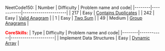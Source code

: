 
NeetCode150:
| Number | Difficulty | Problem name and code|
|--------|------------|----------------------|
| 217 | Easy | [Contains Duplicates](Arrays/217ContainsDuplicate.cpp) |
| 242 | Easy | [Valid Anagram](Arrays/242ValidAnagram.cpp) |
| 1 | Easy | [Two Sum](Arrays/1TwoSum.cpp) |
| 49 | Medium | [Group Anagrams](Arrays/49GroupAnagrams.cpp) |



<span style="color:red;"><b>CoreSkills:</b></span>
| Type | Difficulty | Problem name and code|
|--------|------------|----------------------|
| Implement Data Structures | Easy | [Dynamic Array](CoreSkills/DynamicArray.cpp) |

